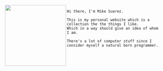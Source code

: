 <img align="left" height="200" src="http://msuarz.com/img/minime.png" />

```text
Hi there, I'm Mike Suarez. 

This is my personal website which is a collection the the things I like.
Which in a way should give an idea of whom I am. 

There's a lot of computer stuff since I consider myself a natural born programmer.
```
